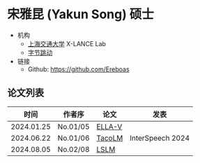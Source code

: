 # 宋雅昆 (Yakun Song) 硕士

- 机构
  - [上海交通大学](../Institutions/CHN-SJTU_上海交通大学.md) X-LANCE Lab
  - [字节跳动](../Institutions/CHN-ByteDance.md)
- 链接
  - Github: https://github.com/Ereboas
  
## 论文列表

| 时间 | 作者序 | 论文 | 发表 |
|:-:|:-:|---|---|
| 2024.01.25 | No.01/05 | [ELLA-V](../Models/Speech_LLM/2024.01.14_ELLA-V.md) |
| 2024.06.22 | No.01/06 | [TacoLM](../Models/Speech_LLM/2024.06.22_TacoLM.md) | InterSpeech 2024 |
| 2024.08.05 | No.02/08 | [LSLM](../Models/Speech_LLM/2024.08.05_LSLM.md) |